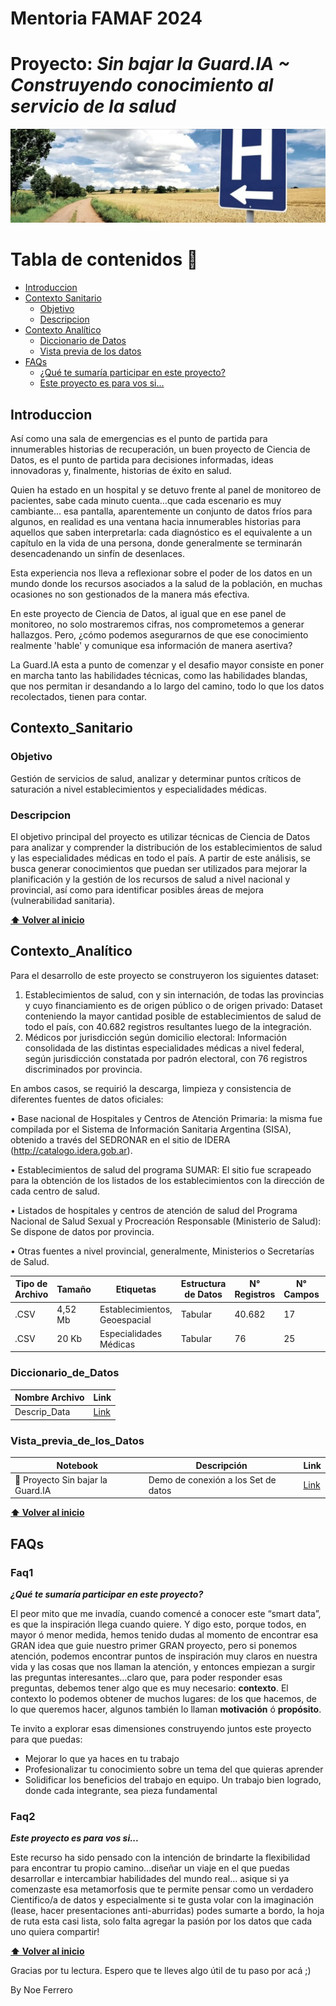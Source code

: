 # Mentoria FAMAF 2024 

# Proyecto: ***Sin bajar la Guard.IA ~ Construyendo conocimiento al servicio de la salud***

<div align="center">

<p align="center">
  <img src="https://github.com/NoeliaFerrero/Proyecto_MentoriaFAMAF_2024/blob/main/banner_proyecto.png">
</p>
</div>

# Tabla de contenidos 📖
- [Introduccion](#introduccion)
- [Contexto Sanitario](#Contexto_Sanitario)
  - [Objetivo](#objetivo)
  - [Descripcion](#descripcion)
- [Contexto Analítico](#Contexto_Analítico)
  - [Diccionario de Datos](#diccionario_de_datos)
  - [Vista previa de los datos](#vista_previa_de_los_datos)
- [FAQs](#faqs)
  - [¿Qué te sumaría participar en este proyecto?](#faq1)
  - [Este proyecto es para vos si...](#faq2)

## Introduccion 

Así como una sala de emergencias es el punto de partida para innumerables historias de recuperación, un buen proyecto de Ciencia de Datos, es el punto de partida para decisiones informadas, ideas innovadoras y, finalmente, historias de éxito en salud.

Quien ha estado en un hospital y se detuvo frente al panel de monitoreo de pacientes, sabe cada minuto cuenta…que cada escenario es muy cambiante...
esa pantalla, aparentemente un conjunto de datos fríos para algunos, en realidad es una ventana hacia innumerables historias para aquellos que saben interpretarla: cada diagnóstico es el equivalente a un capítulo en la vida de una persona, donde generalmente se terminarán desencadenando un sinfín de desenlaces. 

Esta experiencia nos lleva a reflexionar sobre el poder de los datos en un mundo donde los recursos asociados a la salud de la población, en muchas ocasiones no son gestionados de la manera más efectiva.

En este proyecto de Ciencia de Datos, al igual que en ese panel de monitoreo, no solo mostraremos cifras, nos comprometemos a generar hallazgos. Pero, ¿cómo podemos asegurarnos de que ese conocimiento realmente 'hable' y comunique esa información de manera asertiva?

La Guard.IA esta a punto de comenzar y el desafio mayor consiste en poner en marcha tanto las habilidades técnicas, como las habilidades blandas, que nos permitan ir desandando a lo largo del camino, todo lo que los datos recolectados, tienen para contar. 

## Contexto_Sanitario 

### Objetivo

Gestión de servicios de salud, analizar y determinar puntos críticos de saturación a nivel establecimientos y especialidades médicas.

### Descripcion 

El objetivo principal del proyecto es utilizar técnicas de Ciencia de Datos para analizar y comprender la distribución de los establecimientos de salud y las especialidades médicas en todo el país. A partir de este análisis, se busca generar conocimientos que puedan ser utilizados para mejorar la planificación y la gestión de los recursos de salud a nivel nacional y provincial, así como para identificar posibles áreas de mejora (vulnerabilidad sanitaria).  

**[⬆ Volver al inicio](#introduccion)**

## Contexto_Analítico 

Para el desarrollo de este proyecto se construyeron los siguientes dataset: 

1.	Establecimientos de salud, con y sin internación, de todas las provincias y cuyo financiamiento es de origen público o de origen privado: Dataset conteniendo la mayor cantidad posible de establecimientos de salud de todo el país, con 40.682 registros resultantes luego de la integración. 
2.	Médicos por jurisdicción según domicilio electoral: Información consolidada de las distintas especialidades médicas a nivel federal, según jurisdicción constatada por padrón electoral, con 76 registros discriminados por provincia.
   
En ambos casos, se requirió la descarga, limpieza y consistencia de diferentes fuentes de datos oficiales: 

• Base nacional de Hospitales y Centros de Atención Primaria: la misma fue compilada por el Sistema de Información Sanitaria Argentina (SISA), obtenido a través del SEDRONAR en el sitio de IDERA (http://catalogo.idera.gob.ar). 

• Establecimientos de salud del programa SUMAR: El sitio fue scrapeado para la obtención de los listados de los establecimientos con la dirección de cada centro de salud. 

• Listados de hospitales y centros de atención de salud del Programa Nacional de Salud Sexual y Procreación Responsable (Ministerio de Salud): Se dispone de datos por provincia. 

• Otras fuentes a nivel provincial, generalmente, Ministerios o Secretarías de Salud. 


Tipo de Archivo | Tamaño | Etiquetas | Estructura de Datos | N° Registros | N° Campos | Link |
|---|---|---|---|---|---|---|
| .CSV | 4,52 Mb| Establecimientos, Geoespacial | Tabular | 40.682  | 17 | [Link](https://github.com/NoeliaFerrero/Proyecto_MentoriaFAMAF_2024/blob/main/Establecimientos-asistenciales-asentados-registro-federal-refes-20220404.xlsx)|
| .CSV | 20   Kb| Especialidades Médicas        | Tabular | 76      | 25 | [Link](https://github.com/NoeliaFerrero/Proyecto_MentoriaFAMAF_2024/blob/ba1f819726498bb3ff6c43e17d53ef8f559c97c6/Cant_medicos%20especialistas%20por%20Provincia.xlsx)|

### Diccionario_de_Datos

|Nombre Archivo | Link |
|---|---|
| Descrip_Data | [Link](https://colab.research.google.com/drive/11ix1h6kQFJaYX3G78KJz68CCpWfgffML?usp=sharing) |


### Vista_previa_de_los_Datos 

|Notebook | Descripción | Link |
|---|---|---|
| 🐍 Proyecto Sin bajar la Guard.IA | Demo de conexión a los Set de datos | [Link](https://colab.research.google.com/drive/11ix1h6kQFJaYX3G78KJz68CCpWfgffML?usp=sharing) |
 
**[⬆ Volver al inicio](#introduccion)**

## FAQs

### Faq1 

***¿Qué te sumaría participar en este proyecto?***

El peor mito que me invadía, cuando comencé a conocer este “smart data”, es que la inspiración llega cuando quiere. Y digo esto, porque todos, en mayor ó menor medida, hemos tenido dudas al momento de encontrar esa GRAN idea que guie nuestro primer GRAN proyecto, pero si ponemos atención, podemos encontrar puntos de inspiración muy claros en nuestra vida y las cosas que nos llaman la atención, y entonces empiezan a surgir las preguntas interesantes…claro que, para poder responder esas preguntas, debemos tener algo que es muy necesario: **contexto**. El contexto lo podemos obtener de muchos lugares: de los que hacemos, de lo que queremos hacer, algunos también lo llaman **motivación** ó **propósito**. 

Te invito a explorar esas dimensiones construyendo juntos este proyecto para que puedas: 
-	Mejorar lo que ya haces en tu trabajo
-	Profesionalizar tu conocimiento sobre un tema del que quieras aprender
-	Solidificar los beneficios del trabajo en equipo. Un trabajo bien logrado, donde cada integrante, sea pieza fundamental

### Faq2 

***Este proyecto es para vos si...***

Este recurso ha sido pensado con la intención de brindarte la flexibilidad para encontrar tu propio camino...diseñar un viaje en el que puedas desarrollar e intercambiar habilidades del mundo real...
asique si ya comenzaste esa metamorfosis que te permite pensar como un verdadero Cientifico/a de datos y especialmente si te gusta volar con la imaginación (lease, hacer presentaciones anti-aburridas) podes sumarte a bordo, la hoja de ruta esta casi lista, solo falta agregar la pasión por los datos que cada uno quiera compartir!

**[⬆ Volver al inicio](#introduccion)**

Gracias por tu lectura. Espero que te lleves algo útil de tu paso por acá ;) 

By Noe Ferrero

